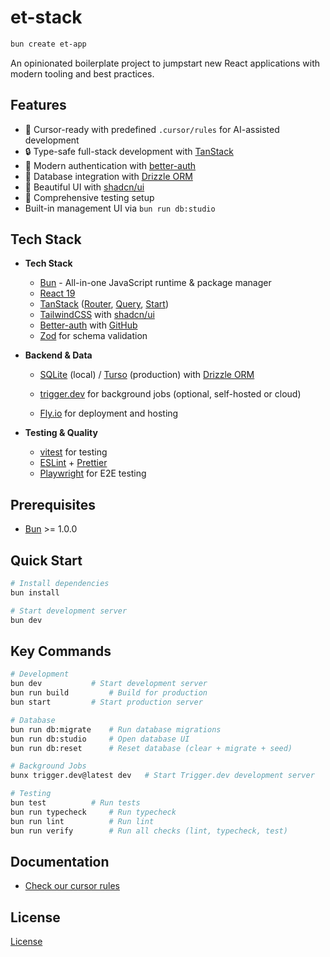 # et-stack

```bash
bun create et-app
```

An opinionated boilerplate project to jumpstart new React applications with
modern tooling and best practices.

## Features

- 🤖 Cursor-ready with predefined `.cursor/rules` for AI-assisted development
- 🔒 Type-safe full-stack development with [TanStack](https://tanstack.com)
- 🔑 Modern authentication with [better-auth](https://better-auth.com)
- 💾 Database integration with [Drizzle ORM](https://orm.drizzle.team)
- 🎨 Beautiful UI with [shadcn/ui](https://ui.shadcn.com)
- 🧪 Comprehensive testing setup
- Built-in management UI via `bun run db:studio`

## Tech Stack

- **Tech Stack**

  - [Bun](https://bun.sh) - All-in-one JavaScript runtime & package manager
  - [React 19](https://react.dev)
  - [TanStack](https://tanstack.com) ([Router](https://tanstack.com/router),
    [Query](https://tanstack.com/query), [Start](https://tanstack.com/start))
  - [TailwindCSS](https://tailwindcss.com) with
    [shadcn/ui](https://ui.shadcn.com)
  - [Better-auth](https://better-auth.com) with [GitHub](https://github.com)
  - [Zod](https://zod.dev) for schema validation

- **Backend & Data**

  - [SQLite](https://sqlite.org) (local) / [Turso](https://turso.tech)
    (production) with [Drizzle ORM](https://orm.drizzle.team)

  - [trigger.dev](https://trigger.dev) for background jobs (optional,
    self-hosted or cloud)
  - [Fly.io](https://fly.io) for deployment and hosting

- **Testing & Quality**

  - [vitest](https://vitest.dev) for testing
  - [ESLint](https://eslint.org) + [Prettier](https://prettier.io)
  - [Playwright](https://playwright.dev) for E2E testing

## Prerequisites

- [Bun](https://bun.sh) >= 1.0.0

## Quick Start

```bash
# Install dependencies
bun install

# Start development server
bun dev
```

## Key Commands

```bash
# Development
bun dev           # Start development server
bun run build         # Build for production
bun start         # Start production server

# Database
bun run db:migrate    # Run database migrations
bun run db:studio     # Open database UI
bun run db:reset      # Reset database (clear + migrate + seed)

# Background Jobs
bunx trigger.dev@latest dev   # Start Trigger.dev development server

# Testing
bun test          # Run tests
bun run typecheck     # Run typecheck
bun run lint          # Run lint
bun run verify        # Run all checks (lint, typecheck, test)
```

## Documentation

- [Check our cursor rules](.cursor/rules)

## License

[License](license.md)
